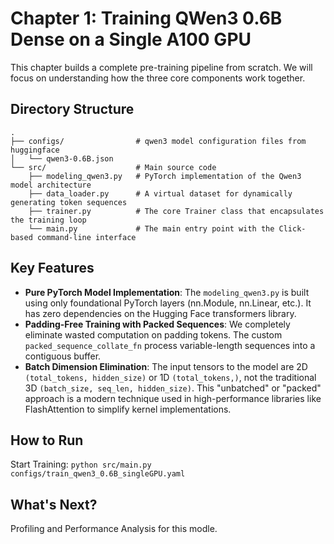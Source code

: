 # Chapter 1: Training QWen3 0.6B Dense on a Single A100 GPU 

This chapter builds a complete pre-training pipeline from scratch. We will focus on understanding how the three core components work together.

## Directory Structure

```
.
├── configs/                # qwen3 model configuration files from huggingface
│   └── qwen3-0.6B.json
└── src/                    # Main source code
    ├── modeling_qwen3.py   # PyTorch implementation of the Qwen3 model architecture
    ├── data_loader.py      # A virtual dataset for dynamically generating token sequences
    ├── trainer.py          # The core Trainer class that encapsulates the training loop
    └── main.py             # The main entry point with the Click-based command-line interface
```

## Key Features

* **Pure PyTorch Model Implementation**: The `modeling_qwen3.py` is built using only foundational PyTorch layers (nn.Module, nn.Linear, etc.). It has zero dependencies on the Hugging Face transformers library.
* **Padding-Free Training with Packed Sequences**: We completely eliminate wasted computation on padding tokens. The custom `packed_sequence_collate_fn` process variable-length sequences into a contiguous buffer.
* **Batch Dimension Elimination**: The input tensors to the model are 2D `(total_tokens, hidden_size)` or 1D `(total_tokens,)`, not the traditional 3D `(batch_size, seq_len, hidden_size)`. This "unbatched" or "packed" approach is a modern technique used in high-performance libraries like FlashAttention to simplify kernel implementations.

## How to Run

Start Training: `python src/main.py configs/train_qwen3_0.6B_singleGPU.yaml`

## What's Next?

Profiling and Performance Analysis for this modle.
